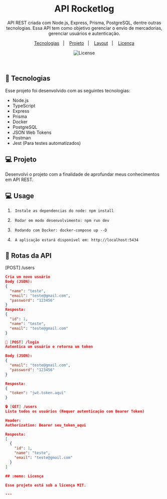 <h1 align="center">API Rocketlog</h1>

<p align="center">
API REST criada com Node.js, Express, Prisma, PostgreSQL, dentre outras tecnologias.
Essa API tem como objetivo gerenciar o envio de mercadorias, gerenciar usuários e autenticação.
<br/>
<p align="center">
  <a href="#-tecnologias">Tecnologias</a>&nbsp;&nbsp;&nbsp;|&nbsp;&nbsp;&nbsp;
  <a href="#-projeto">Projeto</a>&nbsp;&nbsp;&nbsp;|&nbsp;&nbsp;&nbsp;
  <a href="#-layout">Layout</a>&nbsp;&nbsp;&nbsp;|&nbsp;&nbsp;&nbsp;
  <a href="#memo-licença">Licença</a>
</p>

<p align="center">
  <img alt="License" src="https://img.shields.io/static/v1?label=license&message=MIT&color=49AA26&labelColor=000000">
</p>

<br>

## 🚀 Tecnologias

Esse projeto foi desenvolvido com as seguintes tecnologias:

- Node.js
- TypeScript
- Express
- Prisma
- Docker
- PostgreSQL
- JSON Web Tokens
- Postman
- Jest (Para testes automatizados)

## 💻 Projeto

Desenvolvi o projeto com a finalidade de aprofundar meus conhecimentos em API REST.

## 💻 Usage

1.      Instale as dependencias do node: npm install
2.      Rodar em modo desenvolvimento: npm run dev
3.      Rodando com Docker: docker-compose up --D
4.      A aplicação estará disponível em: http://localhost:5434
## 🔖 Rotas da API

[POST] /users
```json
Cria um novo usuário
Body (JSON):
{
  "name": "teste",
  "email": "teste@gmail.com",
  "password": "123456"
}
Resposta: 
{
  "id": 1,
  "name": "teste",
  "email": "teste@gmail.com"
}

🔐 [POST] /login
Autentica um usuário e retorna um token

Body (JSON):
{
  "email": "teste@gmail.com",
  "password": "123456"
}

Resposta:
{
  "token": "jwt.token.aqui"
}

🔒 [GET] /users
Lista todos os usuários (Requer autenticação com Bearer Token)

Header:
Authorization: Bearer seu_token_aqui

Resposta:
[
  {
    "id": 1,
    "name": "teste",
    "email": "teste@gmail.com"
  }
]

## :memo: Licença

Esse projeto está sob a licença MIT.

---
